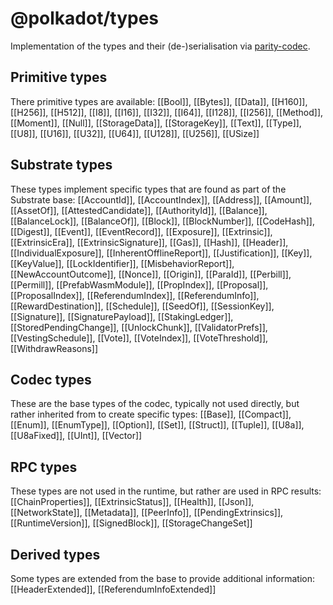 # @polkadot/types

Implementation of the types and their (de-)serialisation via [parity-codec](https://github.com/paritytech/parity-codec).

## Primitive types

There primitive types are available: [[Bool]], [[Bytes]], [[Data]], [[H160]], [[H256]], [[H512]], [[I8]], [[I16]], [[I32]], [[I64]], [[I128]], [[I256]], [[Method]], [[Moment]], [[Null]], [[StorageData]], [[StorageKey]], [[Text]], [[Type]], [[U8]], [[U16]], [[U32]], [[U64]], [[U128]], [[U256]], [[USize]]

## Substrate types

These types implement specific types that are found as part of the Substrate base: [[AccountId]], [[AccountIndex]], [[Address]], [[Amount]], [[AssetOf]], [[AttestedCandidate]], [[AuthorityId]], [[Balance]], [[BalanceLock]], [[BalanceOf]], [[Block]], [[BlockNumber]], [[CodeHash]], [[Digest]], [[Event]], [[EventRecord]], [[Exposure]], [[Extrinsic]], [[ExtrinsicEra]], [[ExtrinsicSignature]], [[Gas]], [[Hash]], [[Header]], [[IndividualExposure]], [[InherentOfflineReport]], [[Justification]], [[Key]], [[KeyValue]], [[LockIdentifier]], [[MisbehaviorReport]], [[NewAccountOutcome]], [[Nonce]], [[Origin]], [[ParaId]], [[Perbill]], [[Permill]], [[PrefabWasmModule]], [[PropIndex]], [[Proposal]], [[ProposalIndex]], [[ReferendumIndex]], [[ReferendumInfo]], [[RewardDestination]], [[Schedule]], [[SeedOf]], [[SessionKey]], [[Signature]], [[SignaturePayload]], [[StakingLedger]], [[StoredPendingChange]], [[UnlockChunk]], [[ValidatorPrefs]], [[VestingSchedule]], [[Vote]], [[VoteIndex]], [[VoteThreshold]], [[WithdrawReasons]]

## Codec types

These are the base types of the codec, typically not used directly, but rather inherited from to create specific types: [[Base]], [[Compact]], [[Enum]], [[EnumType]], [[Option]], [[Set]], [[Struct]], [[Tuple]], [[U8a]], [[U8aFixed]], [[UInt]], [[Vector]]

## RPC types

These types are not used in the runtime, but rather are used in RPC results: [[ChainProperties]], [[ExtrinsicStatus]], [[Health]], [[Json]], [[NetworkState]], [[Metadata]], [[PeerInfo]], [[PendingExtrinsics]], [[RuntimeVersion]], [[SignedBlock]], [[StorageChangeSet]]

## Derived types

Some types are extended from the base to provide additional information: [[HeaderExtended]], [[ReferendumInfoExtended]]
